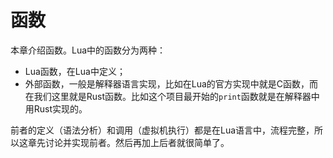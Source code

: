 # 函数

本章介绍函数。Lua中的函数分为两种：

- Lua函数，在Lua中定义；
- 外部函数，一般是解释器语言实现，比如在Lua的官方实现中就是C函数，而在我们这里就是Rust函数。比如这个项目最开始的`print`函数就是在解释器中用Rust实现的。

前者的定义（语法分析）和调用（虚拟机执行）都是在Lua语言中，流程完整，所以这章先讨论并实现前者。然后再加上后者就很简单了。